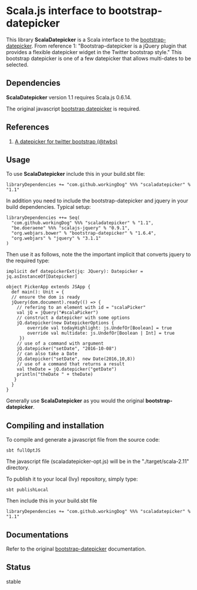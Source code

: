 # Scala.js interface to bootstrap-datepicker

This library **ScalaDatepicker** is a Scala interface to the [bootstrap-datepicker](https://github.com/uxsolutions/bootstrap-datepicker).
From reference 1: "Bootstrap-datepicker is a jQuery plugin that provides a flexible datepicker widget in the Twitter bootstrap style."
This bootstrap datepicker is one of a few datepicker that allows multi-dates to be selected.

## Dependencies

**ScalaDatepicker** version 1.1 requires Scala.js 0.6.14.

The original javascript [bootstrap datepicker](https://github.com/uxsolutions/bootstrap-datepicker) is required.

## References
 
1) [A datepicker for twitter bootstrap (@twbs)](https://github.com/uxsolutions/bootstrap-datepicker)

## Usage

To use **ScalaDatepicker** include this in your build.sbt file:

    libraryDependencies += "com.github.workingDog" %%% "scaladatepicker" % "1.1"

In addition you need to include the bootstrap-datepicker and jquery 
in your build dependencies. Typical setup:

    libraryDependencies ++= Seq(
      "com.github.workingDog" %%% "scaladatepicker" % "1.1",
      "be.doeraene" %%% "scalajs-jquery" % "0.9.1",
      "org.webjars.bower" % "bootstrap-datepicker" % "1.6.4",   
      "org.webjars" % "jquery" % "3.1.1"      
    )

Then use it as follows, note the the important implicit that converts jquery to the required type: 

    implicit def datepickerExt(jq: JQuery): Datepicker = jq.asInstanceOf[Datepicker]

    object PickerApp extends JSApp {
      def main(): Unit = {
      // ensure the dom is ready
      jQuery(dom.document).ready(() => {
        // refering to an element with id = "scalaPicker"
        val jQ = jQuery("#scalaPicker")
        // construct a datepicker with some options
        jQ.datepicker(new DatepickerOptions {
            override val todayHighlight: js.UndefOr[Boolean] = true
            override val multidate: js.UndefOr[Boolean | Int] = true
         })
        // use of a command with argument
        jQ.datepicker("setDate", "2016-10-08")
        // can also take a Date 
        jQ.datepicker("setDate", new Date(2016,10,8))
        // use of a command that returns a result
        val theDate = jQ.datepicker("getDate")
        println("theDate " + theDate)
       }
      }
    }

Generally use **ScalaDatepicker** as you would the original **bootstrap-datepicker**.

## Compiling and installation 

To compile and generate a javascript file from the source code:

    sbt fullOptJS 

The javascript file (scaladatepicker-opt.js) will be in the "./target/scala-2.11" directory.

To publish it to your local (Ivy) repository, simply type:

    sbt publishLocal
    
Then include this in your build.sbt file

    libraryDependencies += "com.github.workingDog" %%% "scaladatepicker" % "1.1"

## Documentations

Refer to the original [bootstrap-datepicker](https://readthedocs.org/projects/bootstrap-datepicker/) documentation.

## Status

stable

